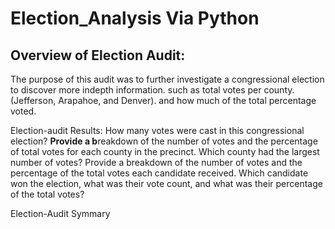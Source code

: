 # Election_Analysis Via Python

## Overview of Election Audit:
The purpose of this audit was to further investigate a congressional election to discover more indepth information. such as total votes per county. (Jefferson, Arapahoe, and Denver). and how much of the total percentage voted. 

Election-audit Results:
How many votes were cast in this congressional election?
**Provide a b**reakdown of the number of votes and the percentage of total votes for each county in the precinct.
Which county had the largest number of votes?
Provide a breakdown of the number of votes and the percentage of the total votes each candidate received.
Which candidate won the election, what was their vote count, and what was their percentage of the total votes?



Election-Audit Symmary


